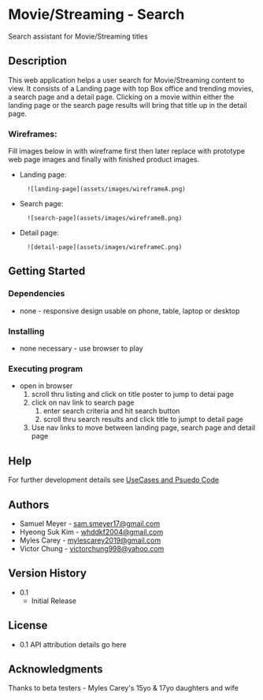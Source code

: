 # Movie/Streaming - Search

Search assistant for Movie/Streaming titles

## Description
 
This web application helps a user search for Movie/Streaming content to view.
It consists of a Landing page with top Box office and trending movies, a search page and a detail page.
Clicking on a movie within either the landing page or the search page results will bring that title up in the detail page.


### Wireframes:
Fill images below in with wireframe first then 
later replace with prototype web page images 
and finally with finished product images.

* Landing page:

        ![landing-page](assets/images/wireframeA.png)

* Search page:

        ![search-page](assets/images/wireframeB.png)

* Detail page:

        ![detail-page](assets/images/wireframeC.png)


## Getting Started

### Dependencies

* none - responsive design usable on phone, table, laptop or desktop

### Installing

* none necessary - use browser to play

### Executing program

* open in browser 
    1. scroll thru listing and click on title poster to jump to detai page
    2. click on nav link to search page
        1. enter search criteria and hit search button
        2. scroll thru search results and click title to jumpt to detail page
    2. Use nav links to move between landing page, search page and detail page     

## Help

For further development details see [UseCases and Psuedo Code](UseCases-PsuedoCode.md)

## Authors

* Samuel Meyer - sam.smeyer17@gmail.com
* Hyeong Suk Kim - whddkf2004@gmail.com
* Myles Carey - mylescarey2019@gmail.com 
* Victor Chung - victorchung998@yahoo.com

## Version History
 
* 0.1
    * Initial Release

## License

* 0.1 API attribution details go here

## Acknowledgments

Thanks to beta testers - Myles Carey's 15yo & 17yo daughters and wife 
